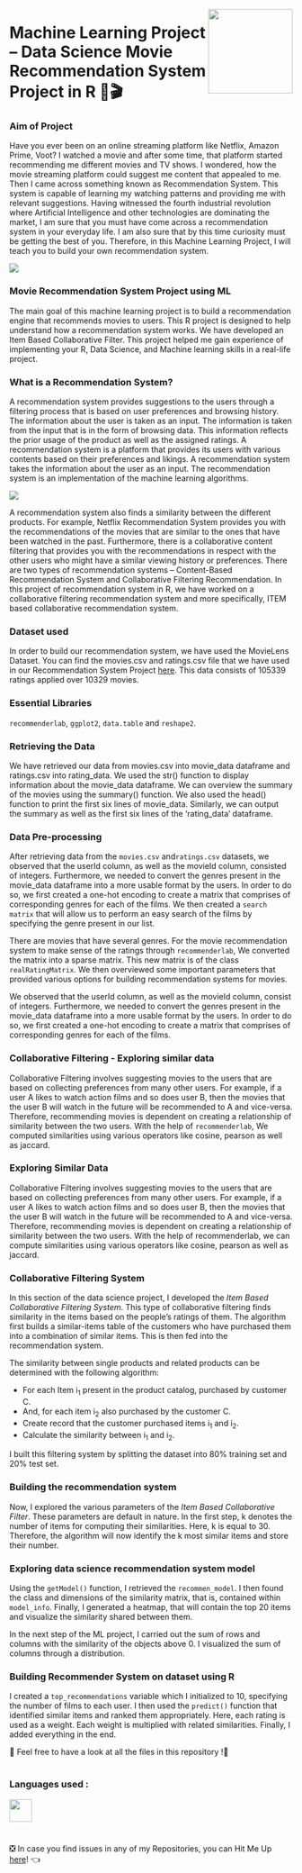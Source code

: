 

<a ><img src="https://encrypted-tbn0.gstatic.com/images?q=tbn:ANd9GcQ37C6wHOgUVkzvxdvgcDh7RORQHkiqkZIYa8QrAkFCXBq98Duy8HBtSseggWC1J_WWWwo&usqp=CAU" align="right" height="150"/></a>

# Machine Learning Project – Data Science Movie Recommendation System Project in R 🎦🎬

### Aim of Project
Have you ever been on an online streaming platform like Netflix, Amazon Prime, Voot? I watched a movie and after some time, that platform started recommending me different movies and TV shows. I wondered, how the movie streaming platform could suggest me content that appealed to me. Then I came across something known as Recommendation System. This system is capable of learning my watching patterns and providing me with relevant suggestions. Having witnessed the fourth industrial revolution where Artificial Intelligence and other technologies are dominating the market, I am sure that you must have come across a recommendation system in your everyday life. I am also sure that by this time curiosity must be getting the best of you. Therefore, in this Machine Learning Project, I will teach you to build your own recommendation system.

<a ><img src="https://data-flair.training/blogs/wp-content/uploads/sites/2/2019/07/data-science-movie-recommendation-project.jpg" /></a>

### Movie Recommendation System Project using ML
The main goal of this machine learning project is to build a recommendation engine that recommends movies to users. This R project is designed to help understand how a recommendation system works. We have developed an Item Based Collaborative Filter. This project helped me gain experience of implementing your R, Data Science, and Machine learning skills in a real-life project.

### What is a Recommendation System?
A recommendation system provides suggestions to the users through a filtering process that is based on user preferences and browsing history. The information about the user is taken as an input. The information is taken from the input that is in the form of browsing data. This information reflects the prior usage of the product as well as the assigned ratings. A recommendation system is a platform that provides its users with various contents based on their preferences and likings. A recommendation system takes the information about the user as an input. The recommendation system is an implementation of the machine learning algorithms.

<a ><img src="https://data-flair.training/blogs/wp-content/uploads/sites/2/2019/07/recommendation-system-project-in-R.png" /></a>

A recommendation system also finds a similarity between the different products. For example, Netflix Recommendation System provides you with the recommendations of the movies that are similar to the ones that have been watched in the past. Furthermore, there is a collaborative content filtering that provides you with the recommendations in respect with the other users who might have a similar viewing history or preferences. There are two types of recommendation systems – Content-Based Recommendation System and Collaborative Filtering Recommendation. In this project of recommendation system in R, we have worked on a collaborative filtering recommendation system and more specifically, ITEM based collaborative recommendation system.


### Dataset used
In order to build our recommendation system, we have used the MovieLens Dataset. You can find the movies.csv and ratings.csv file that we have used in our Recommendation System Project [here](https://drive.google.com/file/d/1Dn1BZD3YxgBQJSIjbfNnmCFlDW2jdQGD/view). This data consists of 105339 ratings applied over 10329 movies.

### Essential Libraries
```recommenderlab```, ```ggplot2```, ```data.table``` and ```reshape2```.

### Retrieving the Data
We have retrieved our data from movies.csv into movie_data dataframe and ratings.csv into rating_data. We used the str() function to display information about the movie_data dataframe. We can overview the summary of the movies using the summary() function. We also used the head() function to print the first six lines of movie_data. Similarly, we can output the summary as well as the first six lines of the ‘rating_data’ dataframe.

### Data Pre-processing
After retrieving data from the ```movies.csv``` and```ratings.csv``` datasets, we observed that the userId column, as well as the movieId column, consisted of integers. Furthermore, we needed to convert the genres present in the movie_data dataframe into a more usable format by the users. In order to do so, we first created a one-hot encoding to create a matrix that comprises of corresponding genres for each of the films. We then created a ```search matrix``` that will allow us to perform an easy search of the films by specifying the genre present in our list.

There are movies that have several genres. For the movie recommendation system to make sense of the ratings through ```recommenderlab```, We converted the matrix into a sparse matrix. This new matrix is of the class ```realRatingMatrix```. We then overviewed some important parameters that provided various options for building recommendation systems for movies.

We observed that the userId column, as well as the movieId column, consist of integers. Furthermore, we needed to convert the genres present in the movie_data dataframe into a more usable format by the users. In order to do so, we first created a one-hot encoding to create a matrix that comprises of corresponding genres for each of the films.

### Collaborative Filtering - Exploring similar data
Collaborative Filtering involves suggesting movies to the users that are based on collecting preferences from many other users. For example, if a user A likes to watch action films and so does user B, then the movies that the user B will watch in the future will be recommended to A and vice-versa. Therefore, recommending movies is dependent on creating a relationship of similarity between the two users. With the help of ```recommenderlab```, We computed similarities using various operators like cosine, pearson as well as jaccard.

### Exploring Similar Data
Collaborative Filtering involves suggesting movies to the users that are based on collecting preferences from many other users. For example, if a user A likes to watch action films and so does user B, then the movies that the user B will watch in the future will be recommended to A and vice-versa. Therefore, recommending movies is dependent on creating a relationship of similarity between the two users. With the help of recommenderlab, we can compute similarities using various operators like cosine, pearson as well as jaccard.

### Collaborative Filtering System
In this section of the data science project, I developed the *Item Based Collaborative Filtering System*. This type of collaborative filtering finds similarity in the items based on the people’s ratings of them. The algorithm first builds a similar-items table of the customers who have purchased them into a combination of similar items. This is then fed into the recommendation system.

The similarity between single products and related products can be determined with the following algorithm:

- For each Item i<sub>1</sub> present in the product catalog, purchased by customer C.
- And, for each item i<sub>2</sub> also purchased by the customer C.
- Create record that the customer purchased items i<sub>1</sub> and i<sub>2</sub>.
- Calculate the similarity between i<sub>1</sub> and i<sub>2</sub>.

I built this filtering system by splitting the dataset into 80% training set and 20% test set.

### Building the recommendation system
Now, I explored the various parameters of the *Item Based Collaborative Filter*. These parameters are default in nature. In the first step, k denotes the number of items for computing their similarities. Here, k is equal to 30. Therefore, the algorithm will now identify the k most similar items and store their number. 

### Exploring data science recommendation system model
Using the ```getModel()``` function, I retrieved the ```recommen_model```. I then found the class and dimensions of the similarity matrix, that is, contained within ```model_info```. Finally, I generated a heatmap, that will contain the top 20 items and visualize the similarity shared between them.

In the next step of the ML project, I carried out the sum of rows and columns with the similarity of the objects above 0. I visualized the sum of columns through a distribution.

### Building Recommender System on dataset using R
I created a ```top_recommendations``` variable which I initialized to 10, specifying the number of films to each user. I then used the ```predict()``` function that identified similar items and ranked them appropriately. Here, each rating is used as a weight. Each weight is multiplied with related similarities. Finally, I added everything in the end.




📣  Feel free to have a look at all the files in this repository !🤗

#
### Languages used :
<code><img height="40" src="https://img.icons8.com/ios-filled/344/r.png"/></code>

#
❎ In case you find issues in any of my Repositories, you can Hit Me Up [here](https://github.com/Aditya-Bhate/Aditya-Bhate/issues)! 👈





